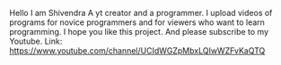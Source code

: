 Hello I am Shivendra A yt creator and a programmer.
I upload videos of programs for novice programmers and for viewers who want to learn programming.
I hope you like this project.
And please subscribe to my Youtube. Link: https://www.youtube.com/channel/UCIdWGZpMbxLQIwWZFvKaQTQ
